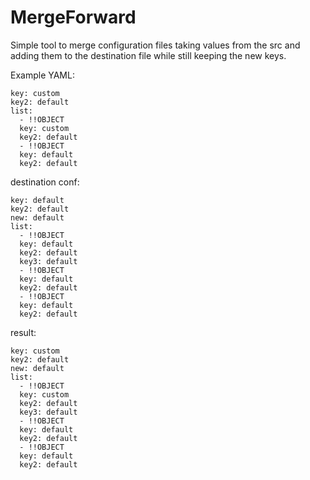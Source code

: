 # MergeForward
Simple tool to merge configuration files taking values from the src and adding them to the destination file while still keeping the new keys.

Example YAML:
```
key: custom
key2: default
list:
  - !!OBJECT
  key: custom
  key2: default
  - !!OBJECT
  key: default
  key2: default  
```

destination conf:

```
key: default
key2: default
new: default
list:
  - !!OBJECT
  key: default
  key2: default
  key3: default
  - !!OBJECT
  key: default
  key2: default  
  - !!OBJECT
  key: default
  key2: default 
```

result:
```
key: custom
key2: default
new: default
list:
  - !!OBJECT
  key: custom
  key2: default
  key3: default
  - !!OBJECT
  key: default
  key2: default  
  - !!OBJECT
  key: default
  key2: default 
```

